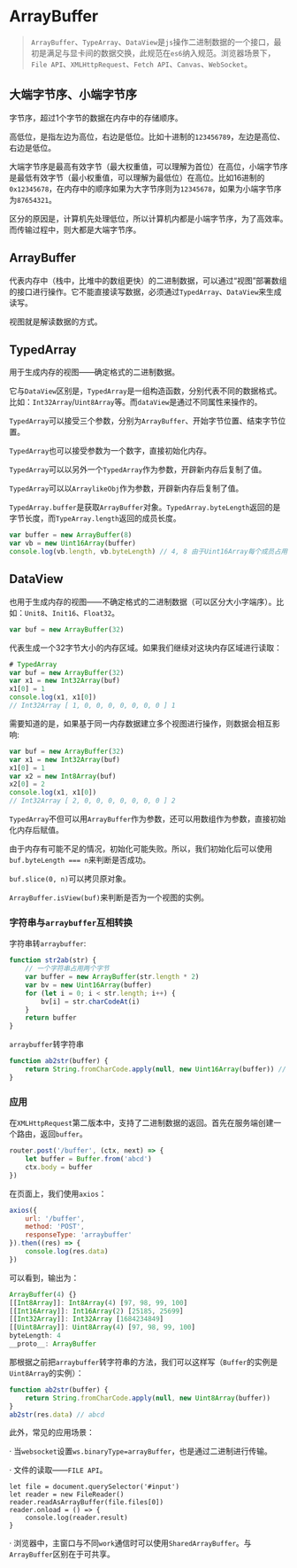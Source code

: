 # ArrayBuffer

> `ArrayBuffer`、`TypeArray`、`DataView`是`js`操作二进制数据的一个接口，最初是满足与显卡间的数据交换，此规范在`es6`纳入规范。浏览器场景下，`File API`、`XMLHttpRequest`、`Fetch API`、`Canvas`、`WebSocket`。

## 大端字节序、小端字节序

字节序，超过1个字节的数据在内存中的存储顺序。

高低位，是指左边为高位，右边是低位。比如十进制的`123456789`，左边是高位、右边是低位。

大端字节序是最高有效字节（最大权重值，可以理解为首位）在高位，小端字节序是最低有效字节（最小权重值，可以理解为最低位）在高位。比如16进制的`0x12345678`，在内存中的顺序如果为大字节序则为`12345678`，如果为小端字节序为`87654321`。

区分的原因是，计算机先处理低位，所以计算机内都是小端字节序，为了高效率。而传输过程中，则大都是大端字节序。

## ArrayBuffer

代表内存中（栈中，比堆中的数组更快）的二进制数据，可以通过“视图”部署数组的接口进行操作。它不能直接读写数据，必须通过`TypedArray`、`DataView`来生成读写。

视图就是解读数据的方式。

## TypedArray

用于生成内存的视图——确定格式的二进制数据。

它与`DataView`区别是，`TypedArray`是一组构造函数，分别代表不同的数据格式。比如：`Int32Array`/`Uint8Array`等。而`dataView`是通过不同属性来操作的。

`TypedArray`可以接受三个参数，分别为`ArrayBuffer`、开始字节位置、结束字节位置。

`TypedArray`也可以接受参数为一个数字，直接初始化内存。

`TypedArray`可以以另外一个`TypedArray`作为参数，开辟新内存后复制了值。

`TypedArray`可以以`ArraylikeObj`作为参数，开辟新内存后复制了值。

`TypedArray.buffer`是获取`ArrayBuffer`对象。`TypedArray.byteLength`返回的是字节长度，而`TypeArray.length`返回的成员长度。

```javascript
var buffer = new ArrayBuffer(8)
var vb = new Uint16Array(buffer)
console.log(vb.length, vb.byteLength) // 4, 8 由于Uint16Array每个成员占用字节数是2，所以成员长度为4.
```

## DataView

也用于生成内存的视图——不确定格式的二进制数据（可以区分大小字端序）。比如：`Unit8`、`Init16`、`Float32`。


```javascript
var buf = new ArrayBuffer(32)
```

代表生成一个32字节大小的内存区域。如果我们继续对这块内存区域进行读取：

```javascript
# TypedArray
var buf = new ArrayBuffer(32)
var x1 = new Int32Array(buf)
x1[0] = 1
console.log(x1, x1[0])
// Int32Array [ 1, 0, 0, 0, 0, 0, 0, 0 ] 1
```

需要知道的是，如果基于同一内存数据建立多个视图进行操作，则数据会相互影响:

```javascript
var buf = new ArrayBuffer(32)
var x1 = new Int32Array(buf)
x1[0] = 1
var x2 = new Int8Array(buf)
x2[0] = 2
console.log(x1, x1[0])
// Int32Array [ 2, 0, 0, 0, 0, 0, 0, 0 ] 2
```

`TypedArray`不但可以用`ArrayBuffer`作为参数，还可以用数组作为参数，直接初始化内存后赋值。

由于内存有可能不足的情况，初始化可能失败。所以，我们初始化后可以使用`buf.byteLength === n`来判断是否成功。

`buf.slice(0, n)`可以拷贝原对象。

`ArrayBuffer.isView(buf)`来判断是否为一个视图的实例。

### 字符串与`arraybuffer`互相转换

字符串转`arraybuffer`:

```javascript
function str2ab(str) {
	// 一个字符串占用两个字节
	var buffer = new ArrayBuffer(str.length * 2)
	var bv = new Uint16Array(buffer)
	for (let i = 0; i < str.length; i++) {
		bv[i] = str.charCodeAt(i)
	}
	return buffer
}
```

`arraybuffer`转字符串

```javascript
function ab2str(buffer) {
	return String.fromCharCode.apply(null, new Uint16Array(buffer)) // 必须知道编码格式，js内部为utf-16
}
```

### 应用

在`XMLHttpRequest`第二版本中，支持了二进制数据的返回。首先在服务端创建一个路由，返回`buffer`。

```javascript
router.post('/buffer', (ctx, next) => {
	let buffer = Buffer.from('abcd')
	ctx.body = buffer
})
```

在页面上，我们使用`axios`：

```javascript
axios({
	url: '/buffer',
	method: 'POST',
	responseType: 'arraybuffer'
}).then((res) => {
	console.log(res.data)
})
```

可以看到，输出为：

```javascript
ArrayBuffer(4) {}
[[Int8Array]]: Int8Array(4) [97, 98, 99, 100]
[[Int16Array]]: Int16Array(2) [25185, 25699]
[[Int32Array]]: Int32Array [1684234849]
[[Uint8Array]]: Uint8Array(4) [97, 98, 99, 100]
byteLength: 4
__proto__: ArrayBuffer
```

那根据之前把`arraybuffer`转字符串的方法，我们可以这样写（`Buffer`的实例是`Uint8Array`的实例）：

```javascript
function ab2str(buffer) {
	return String.fromCharCode.apply(null, new Uint8Array(buffer))
}
ab2str(res.data) // abcd
```

此外，常见的应用场景：

· 当`websocket`设置`ws.binaryType=arrayBuffer`，也是通过二进制进行传输。

· 文件的读取——`FILE API`。

```
let file = document.querySelector('#input')
let reader = new FileReader()
reader.readAsArrayBuffer(file.files[0])
reader.onload = () => {
	console.log(reader.result)
}
```

· 浏览器中，主窗口与不同`work`通信时可以使用`SharedArrayBuffer`。与`ArrayBuffer`区别在于可共享。